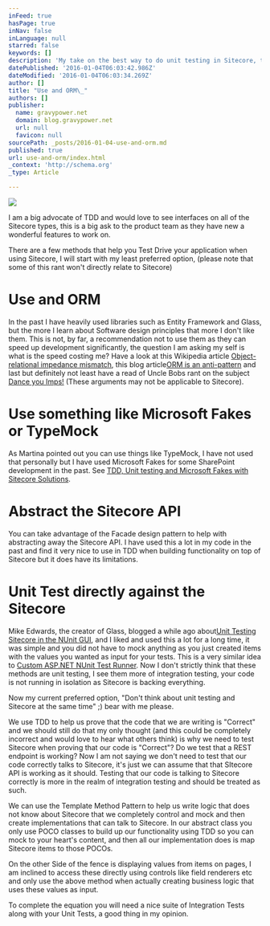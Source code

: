 ```yaml
---
inFeed: true
hasPage: true
inNav: false
inLanguage: null
starred: false
keywords: []
description: 'My take on the best way to do unit testing in Sitecore, this idea could be use with other CMS systems also. '
datePublished: '2016-01-04T06:03:42.986Z'
dateModified: '2016-01-04T06:03:34.269Z'
author: []
title: "Use and ORM\_"
authors: []
publisher:
  name: gravypower.net
  domain: blog.gravypower.net
  url: null
  favicon: null
sourcePath: _posts/2016-01-04-use-and-orm.md
published: true
url: use-and-orm/index.html
_context: 'http://schema.org'
_type: Article

---
```

![](http://blog.gravypower.net/content/images/2015/Jun/Potato.jpg)

I am a big advocate of TDD and would love to see interfaces on all of the Sitecore types, this is a big ask to the product team as they have new a wonderful features to work on.

There are a few methods that help you Test Drive your application when using Sitecore, I will start with my least preferred option, (please note that some of this rant won't directly relate to Sitecore) 

# Use and ORM 

In the past I have heavily used libraries such as Entity Framework and Glass, but the more I learn about Software design principles that more I don't like them. This is not, by far, a recommendation not to use them as they can speed up development significantly, the question I am asking my self is what is the speed costing me? Have a look at this Wikipedia article [Object-relational impedance mismatch][0], this blog article[ORM is an anti-pattern][1] and last but definitely not least have a read of Uncle Bobs rant on the subject [Dance you Imps!][2] (These arguments may not be applicable to Sitecore). 

# Use something like Microsoft Fakes or TypeMock 

As Martina pointed out you can use things like TypeMock, I have not used that personally but I have used Microsoft Fakes for some SharePoint development in the past. See [TDD, Unit testing and Microsoft Fakes with Sitecore Solutions][3]. 

# Abstract the Sitecore API 

You can take advantage of the Facade design pattern to help with abstracting away the Sitecore API. I have used this a lot in my code in the past and find it very nice to use in TDD when building functionality on top of Sitecore but it does have its limitations. 

# Unit Test directly against the Sitecore 

Mike Edwards, the creator of Glass, blogged a while ago about[Unit Testing Sitecore in the NUnit GUI][4], and I liked and used this a lot for a long time, it was simple and you did not have to mock anything as you just created items with the values you wanted as input for your tests. This is a very similar idea to [Custom ASP.NET NUnit Test Runner][5]. Now I don't strictly think that these methods are unit testing, I see them more of integration testing, your code is not running in isolation as Sitecore is backing everything. 

Now my current preferred option, "Don't think about unit testing and Sitecore at the same time" ;) bear with me please. 

We use TDD to help us prove that the code that we are writing is "Correct" and we should still do that my only thought (and this could be completely incorrect and would love to hear what others think) is why we need to test Sitecore when proving that our code is "Correct"? Do we test that a REST endpoint is working? Now I am not saying we don't need to test that our code correctly talks to Sitecore, it's just we can assume that that SItecore API is working as it should. Testing that our code is talking to Sitecore correctly is more in the realm of integration testing and should be treated as such. 

We can use the Template Method Pattern to help us write logic that does not know about Sitecore that we completely control and mock and then create implementations that can talk to Sitecore. In our abstract class you only use POCO classes to build up our functionality using TDD so you can mock to your heart's content, and then all our implementation does is map Sitecore items to those POCOs. 

On the other Side of the fence is displaying values from items on pages, I am inclined to access these directly using controls like field renderers etc and only use the above method when actually creating business logic that uses these values as input. 

To complete the equation you will need a nice suite of Integration Tests along with your Unit Tests, a good thing in my opinion.

[0]: http://en.wikipedia.org/wiki/Object-relational_impedance_mismatch
[1]: http://seldo.com/weblog/2011/08/11/orm_is_an_antipattern
[2]: http://blog.8thlight.com/uncle-bob/2013/10/01/Dance-You-Imps.html
[3]: https://www.sitecore.net/learn/blogs/technical-blogs/navinder-marwaha/posts/2014/09/01102014.aspx
[4]: http://www.experimentsincode.com/?p=232
[5]: http://www.codeflood.net/testrunner/